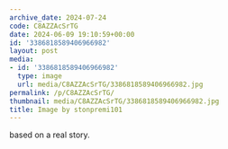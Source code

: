 ```yaml
---
archive_date: 2024-07-24
code: C8AZZAcSrTG
date: 2024-06-09 19:10:59+00:00
id: '3386818589406966982'
layout: post
media:
- id: '3386818589406966982'
  type: image
  url: media/C8AZZAcSrTG/3386818589406966982.jpg
permalink: /p/C8AZZAcSrTG/
thumbnail: media/C8AZZAcSrTG/3386818589406966982.jpg
title: Image by stonpremi101
---
```


based on a real story.